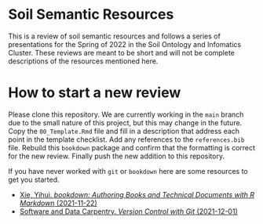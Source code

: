 # Soil Semantic Resources

This is a review of soil semantic resources and follows a series of presentations for the Spring of 2022 in the Soil Ontology and Infomatics Cluster.
These reviews are meant to be short and will not be complete descriptions of the resources mentioned here.

# How to start a new review

Please clone this repository. 
We are currently working in the `main` branch due to the small nature of this project, but this may change in the future.
Copy the `00_Template.Rmd` file and fill in a description that address each point in the template checklist.
Add any references to the `references.bib` file.
Rebuild this `bookdown` package and confirm that the formatting is correct for the new review.
Finally push the new addition to this repository.

If you have never worked with `git` or `bookdown` here are some resources to get you started.
  
  - [Xie, Yihui. *bookdown: Authoring Books and Technical Documents with R Markdown* (2021-11-22)](https://bookdown.org/yihui/bookdown/)
  - [Software and Data Carpentry. *Version Control with Git* (2021-12-01)](https://swcarpentry.github.io/git-novice/)
